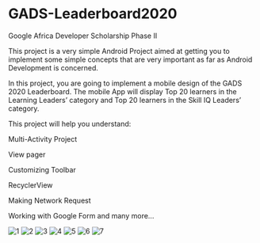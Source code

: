 # GADS-Leaderboard2020
Google Africa Developer Scholarship Phase II 

This project is a very simple Android Project aimed at getting you to implement some simple concepts that are very important as far as Android Development is concerned.

In this project, you are going to implement a mobile design of the GADS 2020 Leaderboard.
The mobile App will display Top 20 learners in the Learning Leaders’ category and Top 20 learners in the Skill IQ Leaders’ category.

This project will help you understand:

Multi-Activity Project

View pager

Customizing Toolbar

RecyclerView

Making Network Request

Working with Google Form and many more...



![1](https://user-images.githubusercontent.com/16329584/92979021-bc9c0c00-f491-11ea-914c-59cd03e0f94d.jpg)
![2](https://user-images.githubusercontent.com/16329584/92979095-ea815080-f491-11ea-94eb-b4db68767fc0.jpg)
![3](https://user-images.githubusercontent.com/16329584/92979097-ebb27d80-f491-11ea-85d2-f8efa20c883d.jpg)
![4](https://user-images.githubusercontent.com/16329584/92979099-ece3aa80-f491-11ea-9c4f-0c97f775d55e.jpg)
![5](https://user-images.githubusercontent.com/16329584/92979100-ed7c4100-f491-11ea-8b11-d3c1994b3bc0.jpg)
![6](https://user-images.githubusercontent.com/16329584/92979101-ee14d780-f491-11ea-965c-dc93ffae3b2a.jpg)
![7](https://user-images.githubusercontent.com/16329584/92979102-eead6e00-f491-11ea-84f9-98796dbba529.jpg)


